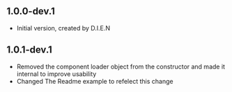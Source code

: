## 1.0.0-dev.1

- Initial version, created by D.I.E.N

## 1.0.1-dev.1

- Removed the component loader object from the constructor and made it internal to improve usability
- Changed The Readme example to refelect this change
